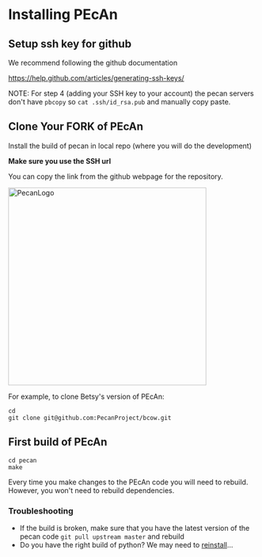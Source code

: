 # Installing PEcAn

## Setup ssh key for github

We recommend following the github documentation

https://help.github.com/articles/generating-ssh-keys/ 

NOTE: For step 4 (adding your SSH key to your account)
the pecan servers don't have `pbcopy` so `cat .ssh/id_rsa.pub` and manually copy paste. 

## Clone Your FORK of PEcAn

Install the build of pecan in local repo (where you will do the development)

**Make sure you use the SSH url**

You can copy the link from the github webpage for the repository. 

<img src="git_link.png" alt="PecanLogo" align="middle" style="width: 400px;"/> 

For example, to clone Betsy's version of PEcAn:
```
cd
git clone git@github.com:PecanProject/bcow.git
```

## First build of PEcAn

```
cd pecan
make 
```

Every time you make changes to the PEcAn code you will need to rebuild. However, you won't need to rebuild dependencies. 

### Troubleshooting

- If the build is broken, make sure that you have the latest version of the pecan code `git pull upstream master` and rebuild 
- Do you have the right build of python? We may need to [reinstall](http://toomuchdata.com/2014/02/16/how-to-install-python-on-centos/)...


